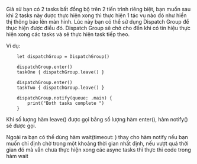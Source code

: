 Giả sử bạn có 2 tasks bất đồng bộ trên 2 tiến trình riêng biệt, bạn muốn sau khi 2 tasks này được thực hiện xong thì thực hiện 1 tác vụ nào đó như hiển thị thông báo lên màn hình. Lúc này bạn có thể sử dụng Dispatch Group để thực hiện được điều đó. Dispatch Group sẽ chờ cho đến khi có tín hiệu thực hiện xong các tasks và sẽ thực hiện task tiếp theo.

 Ví dụ:

        let dispatchGroup = DispatchGroup()
        
        dispatchGroup.enter()
        taskOne { dispatchGroup.leave() }
        
        dispatchGroup.enter()
        taskTwo { dispatchGroup.leave() }
        
        dispatchGroup.notify(queue: .main) {
            print("Both tasks complete ")
        }

Khi số lượng hàm leave() được gọi bằng số lượng hàm enter(), hàm notify() sẽ được gọi.

Ngoài ra bạn có thể dùng hàm wait(timeout: ) thay cho hàm notify nếu bạn muốn chỉ định chờ trong một khoảng thời gian nhất định, nếu vượt quá thời gian đó mà vẫn chưa thực hiện xong các async tasks thì thực thi code trong hàm wait

